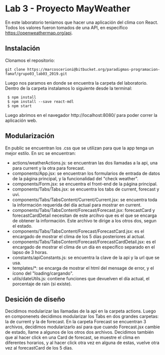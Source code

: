 # Lab 3 - Proyecto MayWeather

En este laboratorio teníamos que hacer una aplicación del clima con React. Todos los valores fueron tomados de una API, en específico https://openweathermap.org/api. 


## Instalación

Clonamos el repositorio: 

    git clone https://marcoscerioni@bitbucket.org/paradigmas-programacion-famaf/grupo03_lab03_2019.git

Luego nos paramos en donde se encuentra la carpeta del laboratorio. 
Dentro de la carpeta instalamos lo siguiente desde la terminal:

	 $ npm install
	 $ npm install --save react-mdl
	 $ npm start
	 
Luego abrimos en el navegador http://localhost:8080/ para poder correr la aplicación web.

## Modularización

 En public se encuentran los .css que se utilizan para que la app tenga un mejor estilo. 
 En src se encuentran: 
 - actions/weatherActions.js: se encuentran las dos llamadas a la api, una para current y la otra para forecast. 
 - components/App.jsx: se encuentran los formularios de entrada de datos de la página principal, y la funcionalidad del "check weather".
 - components/Form.jsx: se encuentra el front-end de la página principal. 
 - components/Tabs/Tabs.jsx: se encuentra los tabs de current, forecast y uvi. 
 - components/Tabs/TabsContent/Current/Current.jsx: se encuentra toda la información requerida del día actual para mostrar en current. 
 - components/Tabs/TabsContent/Forecast/Forecast.jsx: forecastCard y forecastCardDetail necesitan de este arcihvo que es el que se encarga de obtener la información. Este archivo te dirige a los otros dos, segun el estado. 
 - components/Tabs/TabsContent/Forecast/ForecastCard.jsx: es el encargado de mostrar el clima de los 5 días posteriores al actual.
 - components/Tabs/TabsContent/Forecast/ForecastCardDetail.jsx: es el encargado de mostrar el clima de un día en específico separado en el lapso de 3 horas.
 - constants/apiConstants.js: se encuentra la clave de la api y  la url que se usa.
 - templates/*: se encarga de mostrar el html del mensage de error, y el ícono del "loading/cargando".
 - utils/dateUtils.js: contiene funciones que devuelven el día actual, el porcentaje de rain (si existe).
 
 ## Desición de diseño
 Decidimos modularizar las llamadas de la api en la carpeta actions. 
 Luego en componenets decidimos modularizar los Tabs en dos grandes carpetas: la de current y la de forecast. 
 En la carpeta Forecast se encuentran 3 archivos, decidimos modularizarlo así para que cuando Forecast.jsx cambie de estado, llame a algunos de los otros dos archivos. 
 Decidimos también que al hacer click en una Card de forecast, se muestre el clima en diferentes horarios, y al hacer click otra vez en alguna de estas, vuelve otra vez al forecastCard de los 5 días. 